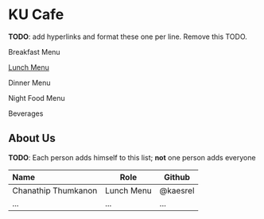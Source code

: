 # KU Cafe

**TODO**: add hyperlinks and format these one per line. Remove this TODO.

Breakfast Menu

[Lunch Menu](Menu.md#Lunch-Menu)

Dinner Menu

Night Food Menu

Beverages

## About Us

**TODO**: Each person adds himself to this list; **not** one person adds everyone

| Name      | Role      | Github   |
|:----------|-----------|----------|
| Chanathip Thumkanon | Lunch Menu | @kaesrel |
| ...       | ...       | ...      |
